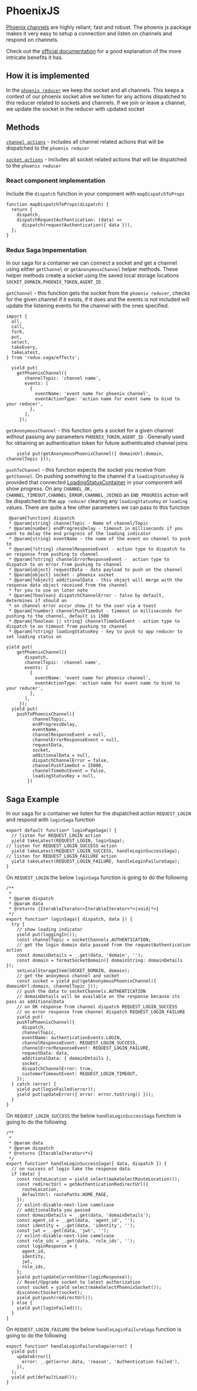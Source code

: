 # PhoenixJS
[Phoenix channels](https://hexdocs.pm/phoenix/channels.html#the-moving-parts) are highly reliant, fast and robust. The phoenix js
package makes it very easy to setup a connection and listen on channels and respond on channels.

Check out the [official documentation](https://hexdocs.pm/phoenix/js/index.html)
for a good explanation of the more intricate benefits it has.

## How it is implemented

In the [`phoenix reducer`](https://github.com/trixtateam/phoenix-to-redux/blob/master/src/reducers/phoenixReducer.js) we keep the socket and all channels. This keeps a context of our phoenix socket alive we
listen for any actions dispatched to this reducer related to sockets and channels. If we join or leave a channel, we update
the socket in the reducer with updated socket

## Methods
[`channel actions`](https://github.com/trixtateam/phoenix-to-redux/blob/master/src/channels/actions.js)  - includes all channel related actions that will be dispatched to the `phoenix reducer`

[`socket actions`](https://github.com/trixtateam/phoenix-to-redux/blob/master/src/sockets/actions.js)  - includes all socket related actions that will be dispatched to the `phoenix reducer`




### React component implementation
Include the `dispatch` function in your component with `mapDispatchToProps`
```JS
function mapDispatchToProps(dispatch) {
  return {
    dispatch,
    dispatchRequestAuthentication: (data) =>
      dispatch(requestAuthentication({ data })),
  };
}
```

### Redux Saga Impementation
In our saga for a container we can connect a socket and get a channel using either
`getChannel` or `getAnonymousChannel` helper methods. These helper methods create a socket using the
saved local storage locations `SOCKET_DOMAIN,PHOENIX_TOKEN,AGENT_ID` .

`getChannel` - this function gets the socket from the `phoenix reducer`, checks for the given channel if it exists, if it does and the
events is not included will update the listening events for the channel with the ones specified.
```JS
import {
  all,
  call,
  fork,
  put,
  select,
  takeEvery,
  takeLatest,
} from 'redux-saga/effects';

  yield put(
    getPhoenixChannel({
       channelTopic: 'channel name',
       events: [
         {
           eventName: 'event name for phoenix channel',
           eventActionType: 'action name for event name to bind to your reducer',
         },
       ],
     });
```

`getAnonymousChannel` - this function gets a socket for a given channel without passing any parameters `PHOENIX_TOKEN,AGENT_ID` . Generally used
for obtaining an authentication token for future authenticated channel joins
```JS
    yield put(getAnonymousPhoenixChannel({ domainUrl:domain, channelTopic }));
```


`pushToChannel` - this function expects the socket you receive from `getChannel`. On pushing
 something to the channel if a `loadingStatusKey` is provided that connected [LoadingStatusContainer](css/react-semantic-ui.md#LoadingStatusContainer)
 in your component will show progress. On any `CHANNEL_OK, CHANNEL_TIMEOUT,CHANNEL_ERROR,CHANNEL_JOINED` an `END_PROGRESS` action will be
 dispatched to the `app reducer` clearing  any `loadingStatusKey` or `loading` values.
 There are quite a few other parameters we can pass to this function
```
 @param{function} dispatch
 * @param{string} channelTopic - Name of channel/Topic
 * @param{number} endProgressDelay - timeout in milliseconds if you want to delay the end progress of the loading indicator
 * @param{string} eventName - the name of the event on channel to push to
 * @param{?string} channelResponseEvent - action type to dispatch to on response from pushing to channel
 * @param{?string} channelErrorResponseEvent -  action type to dispatch to on error from pushing to channel
 * @param{object} requestData - data payload to push on the channel
 * @param{object} socket - phoenix socket
 * @param{?object} additionalData - this object will merge with the response data object received from the channel
 * for you to use on later note
 * @param{?boolean} dispatchChannelError - false by default, determines if should an
 * on channel error occur show it to the user via a toast
 * @param{?number} channelPushTimeOut - timeout in milliseconds for pushing to the channel, default is 1500
 * @param{?boolean || string} channelTimeOutEvent - action type to dispatch to on timeout from pushing to channel
 * @param{?string} loadingStatusKey - key to push to app reducer to set loading status on
```

```JS
yield put(
    getPhoenixChannel({
       dispatch,
       channelTopic: 'channel name',
       events: [
         {
           eventName: 'event name for phoenix channel',
           eventActionType: 'action name for event name to bind to your reducer',
         },
       ],
     });
  yield put(
    pushToPhoenixChannel({
          channelTopic,
          endProgressDelay,
          eventName,
          channelResponseEvent = null,
          channelErrorResponseEvent = null,
          requestData,
          socket,
          additionalData = null,
          dispatchChannelError = false,
          channelPushTimeOut = 15000,
          channelTimeOutEvent = false,
          loadingStatusKey = null,
        })
```


## Saga Example

In our saga for a container we listen for the dispatched action `REQUEST_LOGIN` and respond with `loginSaga` function

```JS
export default function* loginPageSaga() {
  // listen for REQUEST_LOGIN action
  yield takeLatest(REQUEST_LOGIN, loginSaga);
// listen for REQUEST_LOGIN_SUCCESS action
  yield takeLatest(REQUEST_LOGIN_SUCCESS, handleLoginSuccessSaga);
// listen for REQUEST_LOGIN_FAILURE action
  yield takeLatest(REQUEST_LOGIN_FAILURE, handleLoginFailureSaga);
}
```


On `REQUEST_LOGIN` the below `loginSaga` function is going to do the following


```JS
/**
 *
 * @param dispatch
 * @param data
 * @returns {IterableIterator<IterableIterator<*>|void|*>}
 */
export function* loginSaga({ dispatch, data }) {
  try {
    // show loading indicator
    yield put(loggingIn());
    const channelTopic = socketChannels.AUTHENTICATION;
    // get the login domain data passed from the requestAuthentication action
    const domainDetails = _.get(data, 'domain', '');
    const domain = formatSocketDomain({ domainString: domainDetails });
    setLocalStorageItem(SOCKET_DOMAIN, domain);
    // get the anonymous channel and socket
    const socket = yield put(getAnonymousPhoenixChannel({ domainUrl:domain, channelTopic }));
    // push the data to socketChannels.AUTHENTICATION
    // domainDetails will be available on the response because its pass as additionalData
    // on OK response from channel dispatch REQUEST_LOGIN_SUCCESS
    // on error response from channel dispatch REQUEST_LOGIN_FAILURE
    yield put(
    pushToPhoenixChannel({
      dispatch,
      channelTopic,
      eventName: authenticationEvents.LOGIN,
      channelResponseEvent: REQUEST_LOGIN_SUCCESS,
      channelErrorResponseEvent: REQUEST_LOGIN_FAILURE,
      requestData: data,
      additionalData: { domainDetails },
      socket,
      dispatchChannelError: true,
      customerTimeoutEvent: REQUEST_LOGIN_TIMEOUT,
    });
  } catch (error) {
    yield put(loginFailed(error));
    yield put(updateError({ error: error.toString() }));
  }
}
```

On `REQUEST_LOGIN_SUCCESS` the below `handleLoginSuccessSaga` function is going to do the following
```JS
/**
 *
 * @param data
 * @param dispatch
 * @returns {IterableIterator<*>}
 */
export function* handleLoginSuccessSaga({ data, dispatch }) {
  // on success of login take the response data
  if (data) {
    const routeLocation = yield select(makeSelectRouteLocation());
    const redirectUrl = getAuthenticationRedirectUrl({
      routeLocation,
      defaultUrl: routePaths.HOME_PAGE,
    });
    // eslint-disable-next-line camelcase
    // additionalData you passed
    const domainDetails = _.get(data, 'domainDetails');
    const agent_id = _.get(data, 'agent_id', '');
    const identity = _.get(data, 'identity', '');
    const jwt = _.get(data, 'jwt', '');
    // eslint-disable-next-line camelcase
    const role_ids = _.get(data, 'role_ids', '');
    const loginResponse = {
      agent_id,
      identity,
      jwt,
      role_ids,
    };
    yield put(updateCurrentUser(loginResponse));
    // Reset/Upgrade socket to latest authorization
    const socket = yield select(makeSelectPhoenixSocket());
    disconnectSocket(socket);
    yield put(push(redirectUrl));
  } else {
    yield put(loginFailed());
  }
}
```

On `REQUEST_LOGIN_FAILURE` the below `handleLoginFailureSaga` function is going to do the following
```JS
export function* handleLoginFailureSaga(error) {
  yield put(
    updateError({
      error: _.get(error.data, 'reason', 'Authentication Failed'),
    }),
  );
  yield put(defaultLoad());
}

```

